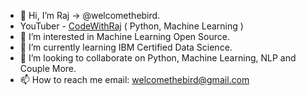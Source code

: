 - 👋 Hi, I’m Raj -> @welcomethebird.
- YouTuber - [CodeWithRaj](https://www.youtube.com/channel/UCC3i1WJluIu22GCBcv5JwqQ) ( Python, Machine Learning )
- 👀 I’m interested in Machine Learning Open Source.
- 🌱 I’m currently learning IBM Certified Data Science.
- 💞️ I’m looking to collaborate on Python, Machine Learning, NLP and Couple More. 
- 📫 How to reach me email: welcomethebird@gmail.com

<!---
welcomethebird/welcomethebird is a ✨ special ✨ repository because its `README.md` (this file) appears on your GitHub profile.
You can click the Preview link to take a look at your changes.
--->

